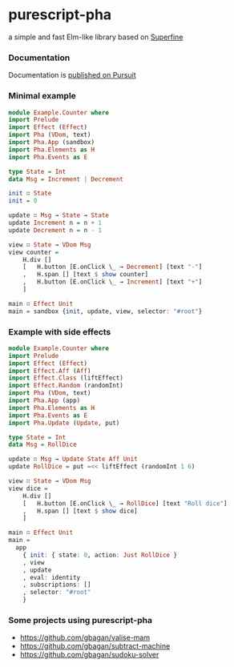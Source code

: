 # purescript-pha
a simple and fast Elm-like library based on [Superfine](https://github.com/jorgebucaran/superfine)

### Documentation
Documentation is [published on Pursuit](https://pursuit.purescript.org/packages/purescript-pha)

### Minimal example
```purescript
module Example.Counter where
import Prelude
import Effect (Effect)
import Pha (VDom, text)
import Pha.App (sandbox)
import Pha.Elements as H
import Pha.Events as E

type State = Int
data Msg = Increment | Decrement

init ∷ State
init = 0

update ∷ Msg → State → State
update Increment n = n + 1
update Decrement n = n - 1

view ∷ State → VDom Msg
view counter = 
    H.div []
    [   H.button [E.onClick \_ → Decrement] [text "-"]
    ,   H.span [] [text $ show counter]
    ,   H.button [E.onClick \_ → Increment] [text "+"]
    ]

main ∷ Effect Unit
main = sandbox {init, update, view, selector: "#root"}
```

### Example with side effects
```purescript
module Example.Counter where
import Prelude
import Effect (Effect)
import Effect.Aff (Aff)
import Effect.Class (liftEffect)
import Effect.Random (randomInt)
import Pha (VDom, text)
import Pha.App (app)
import Pha.Elements as H
import Pha.Events as E
import Pha.Update (Update, put)

type State = Int
data Msg = RollDice

update ∷ Msg → Update State Aff Unit
update RollDice = put =<< liftEffect (randomInt 1 6)

view ∷ State → VDom Msg
view dice = 
    H.div []
    [   H.button [E.onClick \_ → RollDice] [text "Roll dice"]
    ,   H.span [] [text $ show dice]
    ]

main ∷ Effect Unit
main =
  app
    { init: { state: 0, action: Just RollDice }
    , view
    , update
    , eval: identity
    , subscriptions: []
    , selector: "#root"
    }
```

### Some projects using purescript-pha

- https://github.com/gbagan/valise-mam
- https://github.com/gbagan/subtract-machine
- https://github.com/gbagan/sudoku-solver
